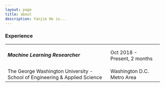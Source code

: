 ```yaml
---
layout: page
title: about
description: Yanjie He is...
---
```


<h3> Experience </h3>

<table>
<tr>
    <td> <h5> <b> Machine Learning Researcher </b> </h5> </td>
    <td> Oct 2018 - Present, 2 months </td>
</tr>
<tr>
    <td> The George Washington University - School of Engineering & Applied Science </td>
    <td> Washington D.C. Metro Area </td>
</tr>
</table>
